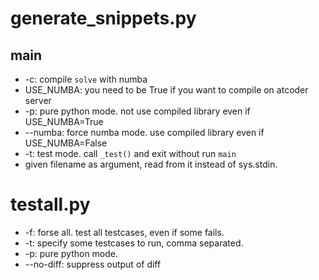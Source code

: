 # generate_snippets.py

## main

- -c: compile `solve` with numba
- USE_NUMBA: you need to be True if you want to compile on atcoder server
- -p: pure python mode. not use compiled library even if USE_NUMBA=True
- --numba: force numba mode. use compiled library even if USE_NUMBA=False
- -t: test mode. call `_test()` and exit without run `main`
- given filename as argument, read from it instead of sys.stdin.

# testall.py

- -f: forse all. test all testcases, even if some fails.
- -t: specify some testcases to run, comma separated.
- -p: pure python mode.
- --no-diff: suppress output of diff
